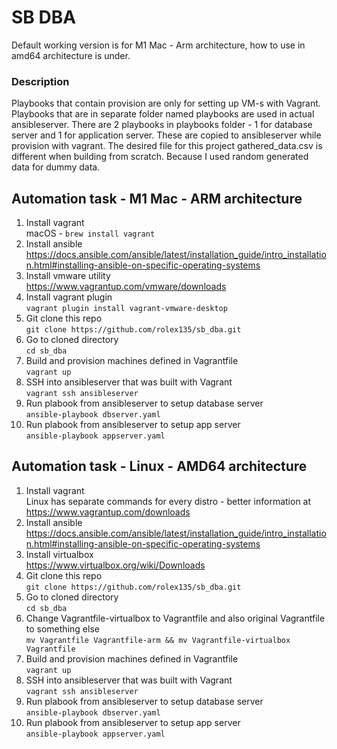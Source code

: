 # SB DBA
Default working version is for M1 Mac - Arm architecture, how to use in amd64 architecture is under.
### Description
Playbooks that contain provision are only for setting up VM-s with Vagrant. Playbooks that are in separate folder named playbooks are used in actual ansibleserver. 
There are 2 playbooks in playbooks folder - 1 for database server and 1 for application server. These are copied to ansibleserver while provision with vagrant.
The desired file for this project gathered_data.csv is different when building from scratch. Because I used random generated data for dummy data.
## Automation task - M1 Mac - ARM architecture

1. Install vagrant <br />
macOS - ```brew install vagrant```
2. Install ansible  <br />
https://docs.ansible.com/ansible/latest/installation_guide/intro_installation.html#installing-ansible-on-specific-operating-systems
3. Install vmware utility <br />
https://www.vagrantup.com/vmware/downloads
4. Install vagrant plugin <br />
```vagrant plugin install vagrant-vmware-desktop```
5. Git clone this repo <br />
```git clone https://github.com/rolex135/sb_dba.git```
6. Go to cloned directory <br />
```cd sb_dba ```
7. Build and provision machines defined in Vagrantfile <br />
```vagrant up```
8. SSH into ansibleserver that was built with Vagrant <br />
```vagrant ssh ansibleserver```
9. Run plabook from ansibleserver to setup database server <br />
```ansible-playbook dbserver.yaml```
10. Run plabook from ansibleserver to setup app server <br />
```ansible-playbook appserver.yaml```

## Automation task - Linux - AMD64 architecture

1. Install vagrant <br />
Linux has separate commands for every distro - better information at https://www.vagrantup.com/downloads
2. Install ansible <br />
https://docs.ansible.com/ansible/latest/installation_guide/intro_installation.html#installing-ansible-on-specific-operating-systems
3. Install virtualbox <br />
https://www.virtualbox.org/wiki/Downloads
4. Git clone this repo <br />
```git clone https://github.com/rolex135/sb_dba.git```
5. Go to cloned directory <br />
```cd sb_dba ```
6. Change Vagrantfile-virtualbox to Vagrantfile and also original Vagrantfile to something else <br />
```mv Vagrantfile Vagrantfile-arm && mv Vagrantfile-virtualbox Vagrantfile```
7. Build and provision machines defined in Vagrantfile <br />
```vagrant up```
8. SSH into ansibleserver that was built with Vagrant <br />
```vagrant ssh ansibleserver```
9. Run plabook from ansibleserver to setup database server <br />
```ansible-playbook dbserver.yaml```
10. Run plabook from ansibleserver to setup app server <br />
```ansible-playbook appserver.yaml```